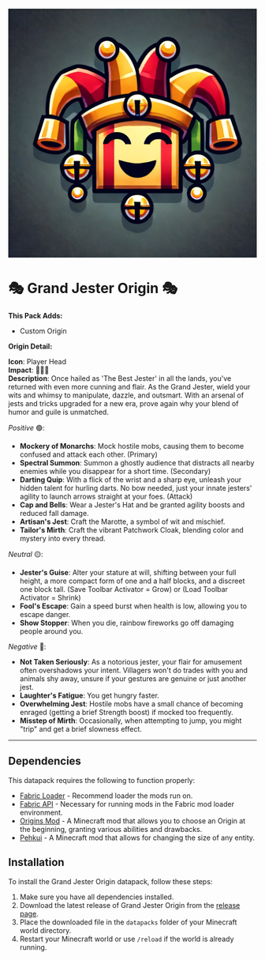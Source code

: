 <p align="center">
  <img src="https://raw.githubusercontent.com/0vergrown/Grand-Jester-Origin/main/pack.png" alt="Grand Jester Origin cover"/>
</p>

# 🎭 Grand Jester Origin 🎭

**This Pack Adds:**
- Custom Origin

**Origin Detail:**

**Icon**: Player Head\
**Impact**: 🔴🔴🔴\
**Description**: Once hailed as 'The Best Jester' in all the lands, you've returned with even more cunning and flair. As the Grand Jester, wield your wits and whimsy to manipulate, dazzle, and outsmart. With an arsenal of jests and tricks upgraded for a new era, prove again why your blend of humor and guile is unmatched.

*Positive* 🟢:
- **Mockery of Monarchs**: Mock hostile mobs, causing them to become confused and attack each other. (Primary)
- **Spectral Summon**: Summon a ghostly audience that distracts all nearby enemies while you disappear for a short time. (Secondary)
- **Darting Quip**: With a flick of the wrist and a sharp eye, unleash your hidden talent for hurling darts. No bow needed, just your innate jesters' agility to launch arrows straight at your foes. (Attack)
- **Cap and Bells**: Wear a Jester's Hat and be granted agility boosts and reduced fall damage.
- **Artisan's Jest**: Craft the Marotte, a symbol of wit and mischief.
- **Tailor's Mirth**: Craft the vibrant Patchwork Cloak, blending color and mystery into every thread.

*Neutral* 🟡:
- **Jester's Guise**: Alter your stature at will, shifting between your full height, a more compact form of one and a half blocks, and a discreet one block tall. (Save Toolbar Activator = Grow) or (Load Toolbar Activator = Shrink)
- **Fool's Escape**: Gain a speed burst when health is low, allowing you to escape danger.
- **Show Stopper**: When you die, rainbow fireworks go off damaging people around you.

*Negative* 🔴:
- **Not Taken Seriously**: As a notorious jester, your flair for amusement often overshadows your intent. Villagers won't do trades with you and animals shy away, unsure if your gestures are genuine or just another jest.
- **Laughter's Fatigue**: You get hungry faster.
- **Overwhelming Jest**: Hostile mobs have a small chance of becoming enraged (getting a brief Strength boost) if mocked too frequently.
- **Misstep of Mirth**: Occasionally, when attempting to jump, you might "trip" and get a brief slowness effect.

---
## Dependencies
This datapack requires the following to function properly:
- [Fabric Loader](https://fabricmc.net/) - Recommend loader the mods run on.
- [Fabric API](https://fabricmc.net/use/) - Necessary for running mods in the Fabric mod loader environment.
- [Origins Mod](https://github.com/apace100/origins-fabric) - A Minecraft mod that allows you to choose an Origin at the beginning, granting various abilities and drawbacks.
- [Pehkui](https://github.com/Virtuoel/Pehkui) - A Minecraft mod that allows for changing the size of any entity.

## Installation
To install the Grand Jester Origin datapack, follow these steps:
1. Make sure you have all dependencies installed.
2. Download the latest release of Grand Jester Origin from the [release page](https://modrinth.com/datapack/grand-jester-origin).
3. Place the downloaded file in the `datapacks` folder of your Minecraft world directory.
4. Restart your Minecraft world or use `/reload` if the world is already running.
